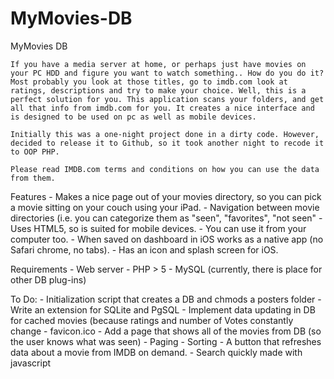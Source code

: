 MyMovies-DB
===========

MyMovies DB
	
	If you have a media server at home, or perhaps just have movies on your PC HDD and figure you want to watch something.. How do you do it? Most probably you look at those titles, go to imdb.com look at ratings, descriptions and try to make your choice. Well, this is a perfect solution for you. This application scans your folders, and get all that info from imdb.com for you. It creates a nice interface and is designed to be used on pc as well as mobile devices.

	Initially this was a one-night project done in a dirty code. However, decided to release it to Github, so it took another night to recode it to OOP PHP. 

	Please read IMDB.com terms and conditions on how you can use the data from them.

Features
	- Makes a nice page out of your movies directory, so you can pick a movie sitting on your couch using your iPad.
	- Navigation between movie directories (i.e. you can categorize them as "seen", "favorites", "not seen"
	- Uses HTML5, so is suited for mobile devices.
	- You can use it from your computer too.
	- When saved on dashboard in iOS works as a native app (no Safari chrome, no tabs).
	- Has an icon and splash screen for iOS.
	
Requirements
 	- Web server
 	- PHP > 5
 	- MySQL (currently, there is place for other DB plug-ins)
 
 To Do:
 	- Initialization script that creates a DB and chmods a posters folder
 	- Write an extension for SQLite and PgSQL
 	- Implement data updating in DB for cached movies (because ratings and number of Votes constantly change
	- favicon.ico
	- Add a page that shows all of the movies from DB (so the user knows what was seen)
	- Paging
	- Sorting
	- A button that refreshes data about a movie from IMDB on demand.
	- Search quickly made with javascript




